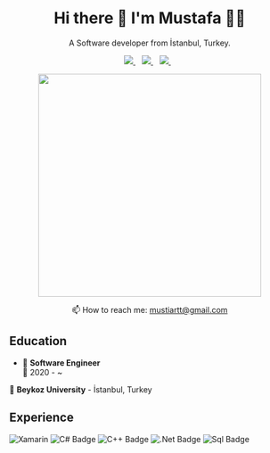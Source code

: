 <h1 align = 'center'>
  Hi there 👋 I'm Mustafa 👨‍💻
 </h1>
 
 <p align='center'>
   A Software developer from İstanbul, Turkey.
</p>

<p align='center'>
  
  <a href="https://www.linkedin.com/in/mustafa-ceylan-514970161//">
    <img src="https://img.shields.io/badge/linkedin-%230077B5.svg?&style=for-the-badge&logo=linkedin&logoColor=white" />
  </a>&nbsp;&nbsp;
  <a href="https://www.instagram.com/musti.main">
    <img src="https://img.shields.io/badge/instagram-%23E4405F.svg?&style=for-the-badge&logo=instagram&logoColor=white" />        
  </a>&nbsp;&nbsp;
    <a href="https://twitter.com/musti_main">
    <img src="https://img.shields.io/badge/Twitter-1DA1F2?style=for-the-badge&logo=twitter&logoColor=white" />        
  </a>&nbsp;&nbsp;
  
</p>

<p align='center'>
  <a href="#"><img src="https://github-readme-stats.vercel.app/api?username=Mustimain&show_icons=true&count_private=true&theme=dark" width="400"></a>
</p>

<p align='center'>
  📫 How to reach me: <a href='mailto:mustiartt@gmail.com'>mustiartt@gmail.com</a>
</p>


## Education

- 📖 **Software Engineer**\
📆 2020 - ~

 📍 **Beykoz University** - İstanbul, Turkey

## Experience


![Xamarin](https://img.shields.io/badge/Xamarin-3199DC?style=for-the-badge&logo=xamarin&logoColor=white)
![C# Badge](https://img.shields.io/badge/C%23-239120?style=for-the-badge&logo=c-sharp&logoColor=white)
![C++ Badge](https://img.shields.io/badge/C%2B%2B-00599C?style=for-the-badge&logo=c%2B%2B&logoColor=white)
![.Net Badge](https://img.shields.io/badge/.NET-5C2D91?style=for-the-badge&logo=.net&logoColor=white)
![Sql Badge](https://img.shields.io/badge/Microsoft_SQL_Server-CC2927?style=for-the-badge&logo=microsoft-sql-server&logoColor=white)





<!--
**Mustiartt01/Mustiartt01** is a ✨ _special_ ✨ repository because its `README.md` (this file) appears on your GitHub profile.
Here are some ideas to get you started:
- 🔭 I’m currently working on ...
- 🌱 I’m currently learning ...
- 👯 I’m looking to collaborate on ...
- 🤔 I’m looking for help with ...
- 💬 Ask me about ...
- 📫 How to reach me: ...
- 😄 Pronouns: ...
- ⚡ Fun fact: ...
-->
